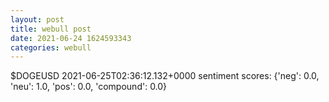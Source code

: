 ```yaml
--- 
layout: post 
title: webull post 
date: 2021-06-24 1624593343 
categories: webull 
--- 
```

$DOGEUSD 	2021-06-25T02:36:12.132+0000
sentiment scores: {'neg': 0.0, 'neu': 1.0, 'pos': 0.0, 'compound': 0.0}